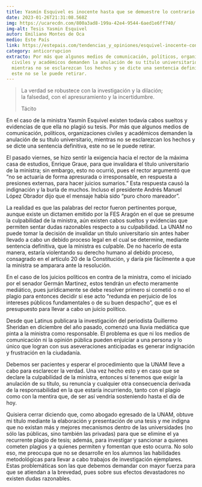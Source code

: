 ```yaml
---
title: Yasmín Esquivel es inocente hasta que se demuestre lo contrario
date: 2023-01-26T21:31:08.568Z
img: https://ucarecdn.com/800a3ad8-199a-42e4-9544-6aed1e6ff740/
img-alt: Tesis Yasmin Esquivel
autor: Emiliano Montes de Oca
medio: Este País
link: https://estepais.com/tendencias_y_opiniones/esquivel-inocente-contrario/
category: anticorrupcion
extracto: Por más que algunos medios de comunicación, políticos, organizaciones
  civiles y académicos demanden la anulación de su título universitario,
  mientras no se esclarezcan los hechos y se dicte una sentencia definitiva,
  este no se le puede retirar.
---
```



> La verdad se robustece con la investigación y la dilación;\
> la falsedad, con el apresuramiento y la incertidumbre.
>
> Tácito

En el caso de la ministra Yasmín Esquivel existen todavía cabos sueltos y evidencias de que ella no plagió su tesis. Por más que algunos medios de comunicación, políticos, organizaciones civiles y académicos demanden la anulación de su título universitario, mientras no se esclarezcan los hechos y se dicte una sentencia definitiva, este no se le puede retirar.

El pasado viernes, se hizo sentir la exigencia hacia el rector de la máxima casa de estudios, Enrique Graue, para que invalidara el título universitario de la ministra; sin embargo, esto no ocurrió, pues el rector argumentó que “no se actuaría de forma apresurada o irresponsable, en respuesta a presiones externas, para hacer juicios sumarios.” Esta respuesta causó la indignación y la burla de muchos. Incluso el presidente Andrés Manuel López Obrador dijo que el mensaje había sido “puro choro mareador”.

La realidad es que las palabras del rector fueron pertinentes porque, aunque existe un dictamen emitido por la FES Aragón en el que se presume la culpabilidad de la ministra, aún existen cabos sueltos y evidencias que permiten sentar dudas razonables respecto a su culpabilidad. La UNAM no puede tomar la decisión de invalidar un título universitario sin antes haber llevado a cabo un debido proceso legal en el cual se determine, mediante sentencia definitiva, que la ministra es culpable. De no hacerlo de esta manera, estaría violentando su derecho humano al debido proceso, consagrado en el artículo 20 de la Constitución, y daría pie fácilmente a que la ministra se amparara ante la resolución.

En el caso de los juicios políticos en contra de la ministra, como el iniciado por el senador Germán Martinez, estos tendrán un efecto meramente mediático, pues jurídicamente se debe resolver primero si cometió o no el plagio para entonces decidir si ese acto “redunda en perjuicio de los intereses públicos fundamentales o de su buen despacho”, que es el presupuesto para llevar a cabo un juicio político.

Desde que Latinus publicara la investigación del periodista Guillermo Sheridan en diciembre del año pasado, comenzó una lluvia mediática que pinta a la ministra como responsable. El problema es que ni los medios de comunicación ni la opinión pública pueden enjuiciar a una persona y lo único que logran con sus aseveraciones anticipadas es generar indignación y frustración en la ciudadanía.

Debemos ser pacientes y esperar el procedimiento que la UNAM lleve a cabo para esclarecer la verdad. Una vez hecho esto y en caso que se declare la culpabilidad de la ministra, entonces sí tenemos que exigir la anulación de su título, su renuncia y cualquier otra consecuencia derivada de la responsabilidad en la que estaría incurriendo, tanto con el plagio como con la mentira que, de ser así vendría sosteniendo hasta el día de hoy.

Quisiera cerrar diciendo que, como abogado egresado de la UNAM, obtuve mi título mediante la elaboración y presentación de una tesis y me indigna que no existan más y mejores mecanismos dentro de las universidades (no sólo las públicas, sino también las privadas) para que se elimine el ya recurrente plagio de tesis; además, para investigar y sancionar a quienes cometen plagios y a quienes permiten y fomentan que esto ocurra. No solo eso, me preocupa que no se desarrolle en los alumnos las habilidades metodológicas para llevar a cabo trabajos de investigación ejemplares. Estas problemáticas son las que debemos demandar con mayor fuerza para que se atiendan a la brevedad, pues sobre sus efectos devastadores no existen dudas razonables.